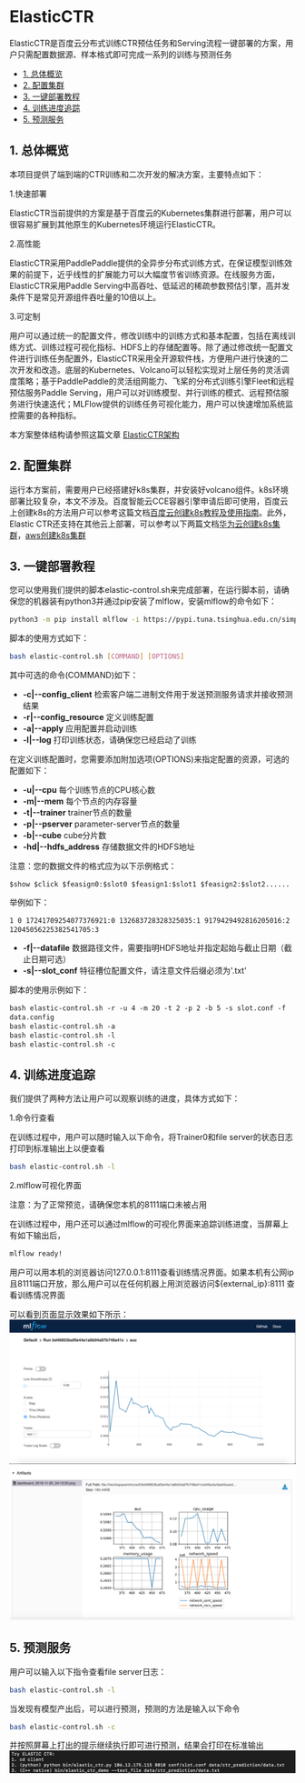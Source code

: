 # ElasticCTR

ElasticCTR是百度云分布式训练CTR预估任务和Serving流程一键部署的方案，用户只需配置数据源、样本格式即可完成一系列的训练与预测任务

* [1. 总体概览](#head1)
* [2. 配置集群](#head2)
* [3. 一键部署教程](#head3)
* [4. 训练进度追踪](#head4)
* [5. 预测服务](#head5)

## <span id='head1'>1. 总体概览</span>

本项目提供了端到端的CTR训练和二次开发的解决方案，主要特点如下：

1.快速部署

ElasticCTR当前提供的方案是基于百度云的Kubernetes集群进行部署，用户可以很容易扩展到其他原生的Kubernetes环境运行ElasticCTR。
  
2.高性能

ElasticCTR采用PaddlePaddle提供的全异步分布式训练方式，在保证模型训练效果的前提下，近乎线性的扩展能力可以大幅度节省训练资源。在线服务方面，ElasticCTR采用Paddle Serving中高吞吐、低延迟的稀疏参数预估引擎，高并发条件下是常见开源组件吞吐量的10倍以上。

3.可定制

用户可以通过统一的配置文件，修改训练中的训练方式和基本配置，包括在离线训练方式、训练过程可视化指标、HDFS上的存储配置等。除了通过修改统一配置文件进行训练任务配置外，ElasticCTR采用全开源软件栈，方便用户进行快速的二次开发和改造。底层的Kubernetes、Volcano可以轻松实现对上层任务的灵活调度策略；基于PaddlePaddle的灵活组网能力、飞桨的分布式训练引擎Fleet和远程预估服务Paddle Serving，用户可以对训练模型、并行训练的模式、远程预估服务进行快速迭代；MLFlow提供的训练任务可视化能力，用户可以快速增加系统监控需要的各种指标。


本方案整体结构请参照这篇文章 [ElasticCTR架构](elasticctr_arch.md)

## <span id='head2'>2. 配置集群</span>

运行本方案前，需要用户已经搭建好k8s集群，并安装好volcano组件。k8s环境部署比较复杂，本文不涉及。百度智能云CCE容器引擎申请后即可使用，百度云上创建k8s的方法用户可以参考这篇文档[百度云创建k8s教程及使用指南](cluster_config.md)。此外，Elastic CTR还支持在其他云上部署，可以参考以下两篇文档[华为云创建k8s集群](huawei_k8s.md)，[aws创建k8s集群](aws_k8s.md)


## <span id='head3'>3. 一键部署教程</span>

您可以使用我们提供的脚本elastic-control.sh来完成部署，在运行脚本前，请确保您的机器装有python3并通过pip安装了mlflow，安装mlflow的命令如下：
```bash
python3 -m pip install mlflow -i https://pypi.tuna.tsinghua.edu.cn/simple
```
脚本的使用方式如下：
```bash
bash elastic-control.sh [COMMAND] [OPTIONS]
```
其中可选的命令(COMMAND)如下：
- **-c|--config_client**    检索客户端二进制文件用于发送预测服务请求并接收预测结果
- **-r|--config_resource**  定义训练配置
- **-a|--apply**            应用配置并启动训练
- **-l|--log**              打印训练状态，请确保您已经启动了训练

在定义训练配置时，您需要添加附加选项(OPTIONS)来指定配置的资源，可选的配置如下：
- **-u|--cpu**              每个训练节点的CPU核心数
- **-m|--mem**              每个节点的内存容量
- **-t|--trainer**          trainer节点的数量
- **-p|--pserver**          parameter-server节点的数量
- **-b|--cube**             cube分片数
- **-hd|--hdfs_address**    存储数据文件的HDFS地址

注意：您的数据文件的格式应为以下示例格式：
```
$show $click $feasign0:$slot0 $feasign1:$slot1 $feasign2:$slot2......
```
举例如下：
```
1 0 17241709254077376921:0 132683728328325035:1 9179429492816205016:2 12045056225382541705:3
```
    
- **-f|--datafile**         数据路径文件，需要指明HDFS地址并指定起始与截止日期（截止日期可选）
- **-s|--slot_conf**        特征槽位配置文件，请注意文件后缀必须为'.txt'

脚本的使用示例如下：
```
bash elastic-control.sh -r -u 4 -m 20 -t 2 -p 2 -b 5 -s slot.conf -f data.config
bash elastic-control.sh -a
bash elastic-control.sh -l
bash elastic-control.sh -c
```

## <span id='head4'>4. 训练进度追踪</span>
我们提供了两种方法让用户可以观察训练的进度，具体方式如下：

1.命令行查看

在训练过程中，用户可以随时输入以下命令，将Trainer0和file server的状态日志打印到标准输出上以便查看
```bash
bash elastic-control.sh -l
```
2.mlflow可视化界面

注意：为了正常预览，请确保您本机的8111端口未被占用

在训练过程中，用户还可以通过mlflow的可视化界面来追踪训练进度，当屏幕上有如下输出后，
```bash
mlflow ready!
```
用户可以用本机的浏览器访问127.0.0.1:8111查看训练情况界面。如果本机有公网ip且8111端口开放，那么用户可以在任何机器上用浏览器访问${external_ip}:8111 查看训练情况界面

可以看到页面显示效果如下所示：
![elastic.png](https://github.com/suoych/WebChat/raw/master/MacHi%202019-11-25%2014-19-30.png)
![dashboard.png](https://github.com/suoych/WebChat/raw/master/MacHi%202019-11-25%2014-18-32.png)

## <span id='head5'>5. 预测服务</span>
用户可以输入以下指令查看file server日志：
```bash
bash elastic-control.sh -l
```
当发现有模型产出后，可以进行预测，预测的方法是输入以下命令
```bash
bash elastic-control.sh -c
```
并按照屏幕上打出的提示继续执行即可进行预测，结果会打印在标准输出
![infer_help.png](https://github.com/suoych/WebChat/raw/master/infer_help.png)



